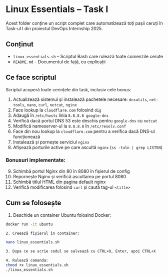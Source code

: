
# Linux Essentials – Task I

Acest folder conține un script complet care automatizează toți pașii ceruți în Task-ul I din proiectul DevOps Internship 2025.
## Conținut

- `linux_essentials.sh` – Scriptul Bash care rulează toate comenzile cerute
- `README.md` – Documentul de față, cu explicații
## Ce face scriptul

Scriptul acoperă toate cerințele din task, inclusiv cele bonus:

1. Actualizează sistemul și instalează pachetele necesare: `dnsutils`, `net-tools`, `nano`, `curl`, `netcat`, `nginx`
2. Face lookup la `cloudflare.com` folosind `dig`
3. Adaugă în `/etc/hosts` linia `8.8.8.8 google-dns`
4. Verifică dacă portul DNS 53 este deschis pentru `google-dns` cu `netcat`
5. Modifică nameserver-ul la `8.8.8.8` în `/etc/resolv.conf`
6. Face din nou lookup la `cloudflare.com` pentru a verifica dacă DNS-ul funcționează
7. Instalează și pornește serviciul `nginx`
8. Afișează porturile active pe care ascultă `nginx` (`ss -tuln | grep LISTEN`)

### Bonusuri implementate:

9. Schimbă portul Nginx din 80 în 8080 în fișierul de config
10. Repornește Nginx și verifică ascultarea pe portul 8080
11. Schimbă titlul HTML din pagina default nginx
12. Verifică modificarea folosind `curl` și caută tag-ul `<title>`

## Cum se folosește

1. Deschide un container Ubuntu folosind Docker:

```bash
docker run -it ubuntu

2. Creează fișierul în container:

nano linux_essentials.sh

3. Dupa ce se scrie codul se salvează cu CTRL+O, Enter, apoi CTRL+X

4. Rulează comanda:
chmod +x linux_essentials.sh
./linux_essentials.sh
